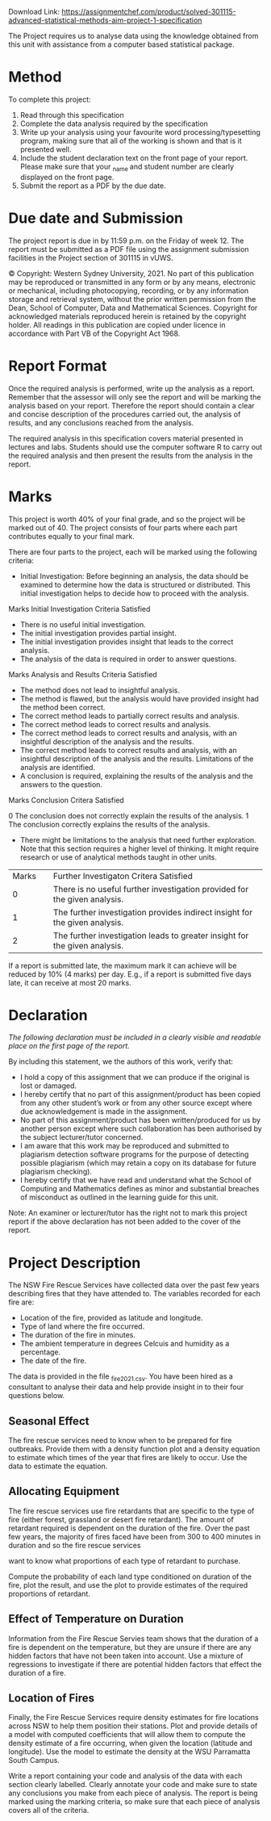 Download Link: https://assignmentchef.com/product/solved-301115-advanced-statistical-methods-aim-project-1-specification
<br>






The Project requires us to analyse data using the knowledge obtained from this unit with assistance from a computer based statistical package.

<h1>Method</h1>

To complete this project:

<ol>

 <li>Read through this specification</li>

 <li>Complete the data analysis required by the specification</li>

 <li>Write up your analysis using your favourite word processing/typesetting program, making sure that all of the working is shown and that is it presented well.</li>

 <li>Include the student declaration text on the front page of your report. Please make sure that your <sub>name </sub>and student number are clearly displayed on the front page.</li>

 <li>Submit the report as a PDF by the due date.</li>

</ol>

<h1>Due date and Submission</h1>

The project report is due in by 11:59 p.m. on the Friday of week 12. The report must be submitted as a PDF file using the assignment submission facilities in the Project section of 301115 in vUWS.

© Copyright: Western Sydney University, 2021. No part of this publication may be reproduced or transmitted in any form or by any means, electronic or mechanical, including photocopying, recording, or by any information storage and retrieval system, without the prior written permission from the Dean, School of Computer, Data and Mathematical Sciences. Copyright for acknowledged materials reproduced herein is retained by the copyright holder. All readings in this publication are copied under licence in accordance with Part VB of the Copyright Act 1968.

<h1>Report Format</h1>

Once the required analysis is performed, write up the analysis as a report. Remember that the assessor will only see the report and will be marking the analysis based on your report. Therefore the report should contain a clear and concise description of the procedures carried out, the analysis of results, and any conclusions reached from the analysis.

The required analysis in this specification covers material presented in lectures and labs. Students should use the computer software R to carry out the required analysis and then present the results from the analysis in the report.

<h1>Marks</h1>

This project is worth 40% of your final grade, and so the project will be marked out of 40. The project consists of four parts where each part contributes equally to your final mark.

There are four parts to the project, each will be marked using the following criteria:

<ul>

 <li>Initial Investigation: Before beginning an analysis, the data should be examined to determine how the data is structured or distributed. This initial investigation helps to decide how to proceed with the analysis.</li>

</ul>

Marks          Initial Investigation Criteria Satisfied

<ul>

 <li>There is no useful initial investigation.</li>

 <li>The initial investigation provides partial insight.</li>

 <li>The initial investigation provides insight that leads to the correct analysis.</li>

 <li>The analysis of the data is required in order to answer questions.</li>

</ul>

Marks          Analysis and Results Criteria Satisfied

<ul>

 <li>The method does not lead to insightful analysis.</li>

 <li>The method is flawed, but the analysis would have provided insight had the method been correct.</li>

 <li>The correct method leads to partially correct results and analysis.</li>

 <li>The correct method leads to correct results and analysis.</li>

 <li>The correct method leads to correct results and analysis, with an insightful description of the analysis and the results.</li>

 <li>The correct method leads to correct results and analysis, with an insightful description of the analysis and the results. Limitations of the analysis are identified.</li>

 <li>A conclusion is required, explaining the results of the analysis and the answers to the question.</li>

</ul>

Marks          Conclusion Critera Satisfied

0          The conclusion does not correctly explain the results of the analysis. 1    The conclusion correctly explains the results of the analysis.

<ul>

 <li>There might be limitations to the analysis that need further exploration. Note that this section requires a higher level of thinking. It might require research or use of analytical methods taught in other units.</li>

</ul>

<table width="643">

 <tbody>

  <tr>

   <td width="74">Marks</td>

   <td width="568">Further Investigaton Critera Satisfied</td>

  </tr>

  <tr>

   <td width="74">0</td>

   <td width="568">There is no useful further investigation provided for the given analysis.</td>

  </tr>

  <tr>

   <td width="74">1</td>

   <td width="568">The further investigation provides indirect insight for the given analysis.</td>

  </tr>

  <tr>

   <td width="74">2</td>

   <td width="568">The further investigation leads to greater insight for the given analysis.</td>

  </tr>

 </tbody>

</table>

If a report is submitted late, the maximum mark it can achieve will be reduced by 10% (4 marks) per day. E.g., if a report is submitted five days late, it can receive at most 20 marks.

<h1>Declaration</h1>

<em>The following declaration must be included in a clearly visible and readable place on the first page of the report.</em>

By including this statement, we the authors of this work, verify that:

<ul>

 <li>I hold a copy of this assignment that we can produce if the original is lost or damaged.</li>

 <li>I hereby certify that no part of this assignment/product has been copied from any other student’s work or from any other source except where due acknowledgement is made in the assignment.</li>

 <li>No part of this assignment/product has been written/produced for us by another person except where such collaboration has been authorised by the subject lecturer/tutor concerned.</li>

 <li>I am aware that this work may be reproduced and submitted to plagiarism detection software programs for the purpose of detecting possible plagiarism (which may retain a copy on its database for future plagiarism checking).</li>

 <li>I hereby certify that we have read and understand what the School of Computing and Mathematics defines as minor and substantial breaches of misconduct as outlined in the learning guide for this unit.</li>

</ul>

Note: An examiner or lecturer/tutor has the right not to mark this project report if the above declaration has not been added to the cover of the report.

<h1>Project Description</h1>

The NSW Fire Rescue Services have collected data over the past few years describing fires that they have attended to. The variables recorded for each fire are:

<ul>

 <li>Location of the fire, provided as latitude and longitude.</li>

 <li>Type of land where the fire occurred.</li>

 <li>The duration of the fire in minutes.</li>

 <li>The ambient temperature in degrees Celcuis and humidity as a percentage.</li>

 <li>The date of the fire.</li>

</ul>

The data is provided in the file <sub>fire2021.csv</sub>. You have been hired as a consultant to analyse their data and help provide insight in to their four questions below.

<h2>Seasonal Effect</h2>

The fire rescue services need to know when to be prepared for fire outbreaks. Provide them with a density function plot and a density equation to estimate which times of the year that fires are likely to occur. Use the data to estimate the equation.

<h2>Allocating Equipment</h2>

The fire rescue services use fire retardants that are specific to the type of fire (either forest, grassland or desert fire retardant). The amount of retardant required is dependent on the duration of the fire. Over the past few years, the majority of fires faced have been from 300 to 400 minutes in duration and so the fire rescue services

want to know what proportions of each type of retardant to purchase.

Compute the probability of each land type conditioned on duration of the fire, plot the result, and use the plot to provide estimates of the required proportions of retardant.

<h2>Effect of Temperature on Duration</h2>

Information from the Fire Rescue Servies team shows that the duration of a fire is dependent on the temperature, but they are unsure if there are any hidden factors that have not been taken into account. Use a mixture of regressions to investigate if there are potential hidden factors that effect the duration of a fire.

<h2>Location of Fires</h2>

Finally, the Fire Rescue Services require density estimates for fire locations across NSW to help them position their stations. Plot and provide details of a model with computed coefficients that will allow them to compute the density estimate of a fire occurring, when given the location (latitude and longitude). Use the model to estimate the density at the WSU Parramatta South Campus.

Write a report containing your code and analysis of the data with each section clearly labelled. Clearly annotate your code and make sure to state any conclusions you make from each piece of analysis. The report is being marked using the marking criteria, so make sure that each piece of analysis covers all of the criteria.